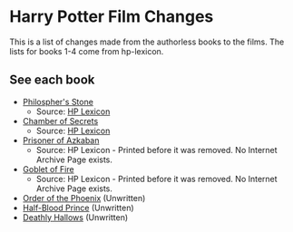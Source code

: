 # Harry Potter Film Changes

This is a list of changes made from the authorless books to the films. The lists for books 1-4 come from hp-lexicon.

## See each book

- [Philospher's Stone](book-1.md)
  - Source: [HP Lexicon](https://web.archive.org/web/20031220160234/http://www.hp-lexicon.org/film1_changes.html)
- [Chamber of Secrets](book-2.md)
  - Source: [HP Lexicon](https://web.archive.org/web/20031220160024/http://www.hp-lexicon.org/film2_changes.html)
- [Prisoner of Azkaban](book-3.md)
  - Source: HP Lexicon - Printed before it was removed. No Internet Archive Page exists.
- [Goblet of Fire](book-4.md)
  - Source: HP Lexicon - Printed before it was removed. No Internet Archive Page exists.
- [Order of the Phoenix](book-5.md) (Unwritten)
- [Half-Blood Prince](book-6.md) (Unwritten)
- [Deathly Hallows](book-7.md) (Unwritten)

